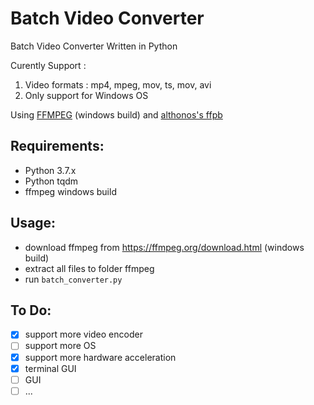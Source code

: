 Batch Video Converter
==========================

Batch Video Converter Written in Python

Curently Support :
1. Video formats : mp4, mpeg, mov, ts, mov, avi
2. Only support for Windows OS

Using [FFMPEG](https://ffmpeg.org/download.html) (windows build) and [althonos's ffpb](https://github.com/althonos/ffpb)

Requirements:
-------------
- Python 3.7.x
- Python tqdm
- ffmpeg windows build

Usage:
---------
- download ffmpeg from https://ffmpeg.org/download.html (windows build)
- extract all files to folder ffmpeg
- run `batch_converter.py`


To Do:
---------
- [x] support more video encoder
- [ ] support more OS
- [x] support more hardware acceleration
- [x] terminal GUI
- [ ] GUI
- [ ] ...
